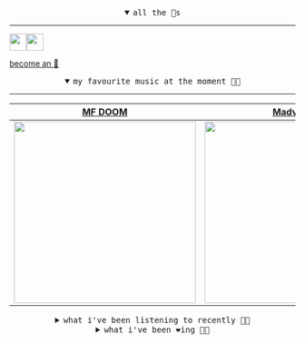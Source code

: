 <details open>

<summary align="center"><samp>all the 🥚s</samp></summary>
<hr />

<a href="https://github.com/pvinis"><img src="https://avatars.githubusercontent.com/u/100233?s=90&v=4" width="30" height="30" /><a href="https://github.com/maxPugh"><img src="https://avatars.githubusercontent.com/u/46350013?s=90&u=52a601eaa2d272b35477d096fe782ebf0a8a1f68&v=4" width="30" height="30" />

<samp><a href="https://github.com/bitttttten/bitttttten/stargazers">become an 🥚</a></samp>

</details>

<details open>

<summary align="center"><samp>my favourite music at the moment 🎵🎶</samp></summary>
<hr />

<!-- toc -->

| [MF DOOM](https://open.spotify.com/artist/2pAWfrd7WFF3XhVt9GooDL)                                                                                                | [Madvillain](https://open.spotify.com/artist/2aoFQUeHD1U7pL098lRsDU)                                                                                             | [Blue Material](https://open.spotify.com/artist/1Lw0UGcF4UaDqqtyPQq7wI)                                                                                          | [The Magic Lantern](https://open.spotify.com/artist/2jIhiAEbmLrPj69WLM2R3V)                                                                                      |
| ---------------------------------------------------------------------------------------------------------------------------------------------------------------- | ---------------------------------------------------------------------------------------------------------------------------------------------------------------- | ---------------------------------------------------------------------------------------------------------------------------------------------------------------- | ---------------------------------------------------------------------------------------------------------------------------------------------------------------- |
| [<img src="https://i.scdn.co/image/ab6761610000e5eb3e9a6caa41a80b9238a49784" width="320" height="auto">](https://open.spotify.com/artist/2pAWfrd7WFF3XhVt9GooDL) | [<img src="https://i.scdn.co/image/9d7ed68679a970b86faaea230d16334baba5ed4b" width="320" height="auto">](https://open.spotify.com/artist/2aoFQUeHD1U7pL098lRsDU) | [<img src="https://i.scdn.co/image/ab6761610000e5eb094e7d235a4f0e07f1f6f765" width="320" height="auto">](https://open.spotify.com/artist/1Lw0UGcF4UaDqqtyPQq7wI) | [<img src="https://i.scdn.co/image/ab6761610000e5ebfff0ffe7973dd2ae57268f90" width="320" height="auto">](https://open.spotify.com/artist/2jIhiAEbmLrPj69WLM2R3V) |

<!-- tocstop -->

</details>

<details>

<summary align="center"><samp>what i've been listening to recently 🎵🎶</samp></summary>
<hr />

<!-- toc -->

| [No Nightmares<br />Oneohtrix Point Never](https://open.spotify.com/track/0JlwmGK34Lbe62xPbpsmSb)                                                               | [Fell in Love (At the Water)<br />Candy Claws](https://open.spotify.com/track/7qgVP1RmTu8Kg3MGsIl87D)                                                           | [I Never Get Lonesome<br />Arthur Russell](https://open.spotify.com/track/14zjlPXKkx3uCKOQB95PwU)                                                               | [A Bottle of Rum<br />Xiu Xiu, Liz Harris](https://open.spotify.com/track/6IzBIDvIKPYZTiEtgp7BTB)                                                               |
| --------------------------------------------------------------------------------------------------------------------------------------------------------------- | --------------------------------------------------------------------------------------------------------------------------------------------------------------- | --------------------------------------------------------------------------------------------------------------------------------------------------------------- | --------------------------------------------------------------------------------------------------------------------------------------------------------------- |
| [<img src="https://i.scdn.co/image/ab6761610000e5ebdcb37659a650e2e700c94986" width="320" height="auto">](https://open.spotify.com/track/0JlwmGK34Lbe62xPbpsmSb) | [<img src="https://i.scdn.co/image/ab67616d0000b2735410c06685415d50ea87a012" width="320" height="auto">](https://open.spotify.com/track/7qgVP1RmTu8Kg3MGsIl87D) | [<img src="https://i.scdn.co/image/ab6761610000e5eb3cfb09a7764e1ad77e323c18" width="320" height="auto">](https://open.spotify.com/track/14zjlPXKkx3uCKOQB95PwU) | [<img src="https://i.scdn.co/image/ab6761610000e5eb09f27ef740d4aaabae21fc5b" width="320" height="auto">](https://open.spotify.com/track/6IzBIDvIKPYZTiEtgp7BTB) |

<!-- tocstop -->

</details>

<details>

<summary align="center"><samp>what i've been ❤️ing 🎵🎶</samp></summary>
<hr />

<!-- toc -->

| [Electricity - Remastered 2003<br />Orchestral Manoeuvres In The …](https://open.spotify.com/album/5AN8aqTrcuMZO7rpD9U2yF)                                      | [Benzi Box<br />DANGERDOOM](https://open.spotify.com/album/6vAKENvwUSLMUAWYruV9sw)                                                                              | [Wien<br />Labradford](https://open.spotify.com/album/7h1WlPlMEcgicPHkkUzmkV)                                                                                   | [THAT'S THAT<br />MF DOOM](https://open.spotify.com/album/5i7JM6qlMK5x2gY6Tkv56h)                                                                               |
| --------------------------------------------------------------------------------------------------------------------------------------------------------------- | --------------------------------------------------------------------------------------------------------------------------------------------------------------- | --------------------------------------------------------------------------------------------------------------------------------------------------------------- | --------------------------------------------------------------------------------------------------------------------------------------------------------------- |
| [<img src="https://i.scdn.co/image/ab67616d0000b2730055911860baf382f46aeffa" width="320" height="auto">](https://open.spotify.com/album/5AN8aqTrcuMZO7rpD9U2yF) | [<img src="https://i.scdn.co/image/ab67616d0000b2738f4944a3d77dd680bde9fd10" width="320" height="auto">](https://open.spotify.com/album/6vAKENvwUSLMUAWYruV9sw) | [<img src="https://i.scdn.co/image/ab67616d0000b273586ca79b56c4c4b48447b4e1" width="320" height="auto">](https://open.spotify.com/album/7h1WlPlMEcgicPHkkUzmkV) | [<img src="https://i.scdn.co/image/ab67616d0000b2731c74e2608e3caae82a1680bd" width="320" height="auto">](https://open.spotify.com/album/5i7JM6qlMK5x2gY6Tkv56h) |

<!-- tocstop -->

</details>
